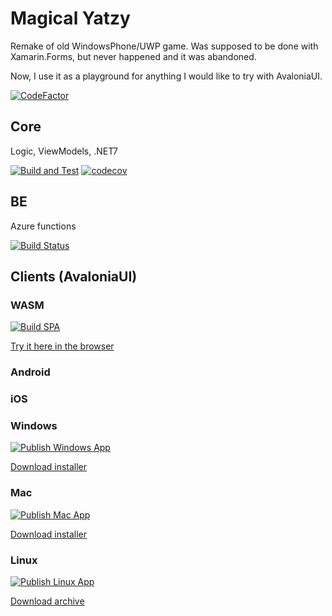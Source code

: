 # Magical Yatzy #

Remake of old WindowsPhone/UWP game. Was supposed to be done with Xamarin.Forms, but never happened and it was abandoned.

Now, I use it as a playground for anything I would like to try with AvaloniaUI.

[![CodeFactor](https://www.codefactor.io/repository/github/anton-makarevich/magicalyatzyxf/badge)](https://www.codefactor.io/repository/github/anton-makarevich/magicalyatzyxf)

## Core

Logic, ViewModels, .NET7

[![Build and Test](https://github.com/anton-makarevich/MagicalYatzyXF/actions/workflows/test.yml/badge.svg)](https://github.com/anton-makarevich/MagicalYatzyXF/actions/workflows/test.yml)
[![codecov](https://codecov.io/gh/anton-makarevich/MagicalYatzyXF/branch/develop/graph/badge.svg)](https://codecov.io/gh/anton-makarevich/MagicalYatzyXF)

## BE 
Azure functions

[![Build Status](https://dev.azure.com/antonmakarevich/Magical%20Yatzy%20XF/_apis/build/status/MagicalYatzy.Azure.Functions?branchName=develop)](https://dev.azure.com/antonmakarevich/Magical%20Yatzy%20XF/_build/latest?definitionId=2&branchName=develop)

## Clients (AvaloniaUI)

### WASM
[![Build SPA](https://github.com/anton-makarevich/MagicalYatzyXF/actions/workflows/publish-wasm.yml/badge.svg)](https://github.com/anton-makarevich/MagicalYatzyXF/actions/workflows/publish-wasm.yml)

[Try it here in the browser](https://magicalyatzystoragedev.z6.web.core.windows.net/)

### Android
### iOS
### Windows     
[![Publish Windows App](https://github.com/anton-makarevich/MagicalYatzyXF/actions/workflows/publish-windows.yml/badge.svg)](https://github.com/anton-makarevich/MagicalYatzyXF/actions/workflows/publish-windows.yml)

[Download installer](https://install.appcenter.ms/users/anton.makarevich/apps/magical-yatzy-win/distribution_groups/alpha)

### Mac   
[![Publish Mac App](https://github.com/anton-makarevich/MagicalYatzyXF/actions/workflows/publish-mac.yml/badge.svg?branch=develop)](https://github.com/anton-makarevich/MagicalYatzyXF/actions/workflows/publish-mac.yml)

[Download installer](https://install.appcenter.ms/users/anton.makarevich/apps/magical-yatzy-mac/distribution_groups/alpha)

### Linux

[![Publish Linux App](https://github.com/anton-makarevich/MagicalYatzyXF/actions/workflows/publish-linux.yml/badge.svg?branch=develop)](https://github.com/anton-makarevich/MagicalYatzyXF/actions/workflows/publish-linux.yml)

[Download archive](https://install.appcenter.ms/users/anton.makarevich/apps/magical-yatzy-linux/distribution_groups/alpha)


